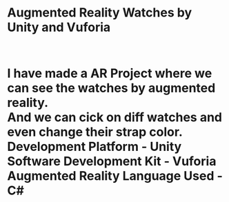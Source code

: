 <h1>Augmented Reality Watches by Unity and Vuforia<h1><br>
I have made a AR Project where we can see the watches by augmented reality.<br>
And we can cick on diff watches and even change their strap color.<br>
Development Platform - Unity
Software Development Kit - Vuforia Augmented Reality
Language Used - C#
 
